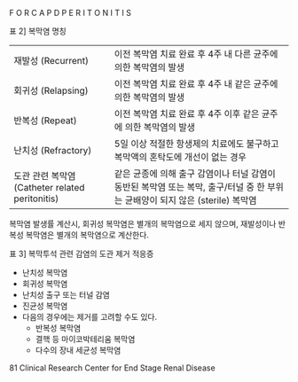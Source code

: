 F O R C A P D P E R I T O N I T I S

표 2] 복막염 명칭

| | |
|---|---|
| 재발성 (Recurrent) | 이전 복막염 치료 완료 후 4주 내 다른 균주에 의한 복막염의 발생 |
| 회귀성 (Relapsing) | 이전 복막염 치료 완료 후 4주 내 같은 균주에 의한 복막염의 발생 |
| 반복성 (Repeat) | 이전 복막염 치료 완료 후 4주 이후 같은 균주에 의한 복막염의 발생 |
| 난치성 (Refractory) | 5일 이상 적절한 항생제의 치료에도 불구하고 복막액의 혼탁도에 개선이 없는 경우 |
| 도관 관련 복막염 (Catheter related peritonitis) | 같은 균종에 의해 출구 감염이나 터널 감염이 동반된 복막염 또는 복막, 출구/터널 중 한 부위는 균배양이 되지 않은 (sterile) 복막염 |

복막염 발생률 계산시, 회귀성 복막염은 별개의 복막염으로 세지 않으며, 재발성이나 반복성 복막염은 별개의 복막염으로 계산한다.

표 3] 복막투석 관련 감염의 도관 제거 적응증

*   난치성 복막염
*   회귀성 복막염
*   난치성 출구 또는 터널 감염
*   진균성 복막염
*   다음의 경우에는 제거를 고려할 수도 있다.
    *   반복성 복막염
    *   결핵 등 마이코박테리움 복막염
    *   다수의 장내 세균성 복막염

<PAGE>81
Clinical Research Center for End Stage Renal Disease